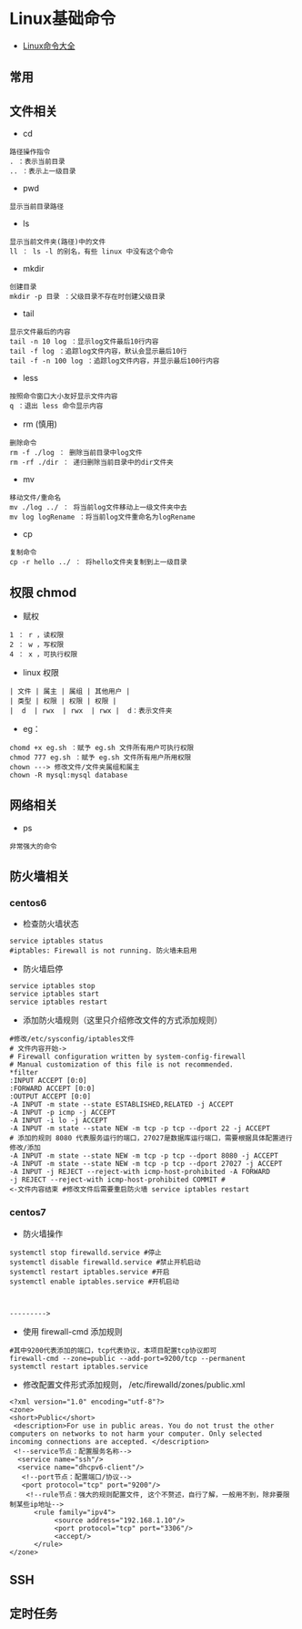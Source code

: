 # Linux基础命令
- [Linux命令大全](https://man.linuxde.net/)


## 常用



## 文件相关
+ cd
```
路径操作指令
. ：表示当前目录
.. ：表示上一级目录
```
+ pwd
```
显示当前目录路径
```
+ ls
 ```
显示当前文件夹(路径)中的文件
ll ： ls -l 的别名，有些 linux 中没有这个命令
```
+ mkdir
```
创建目录
mkdir -p 目录 ：父级目录不存在时创建父级目录
```
+ tail
```
显示文件最后的内容
tail -n 10 log ：显示log文件最后10行内容
tail -f log ：追踪log文件内容，默认会显示最后10行
tail -f -n 100 log ：追踪log文件内容，并显示最后100行内容
```
+ less
 ```
按照命令窗口大小友好显示文件内容
q ：退出 less 命令显示内容
```
+ rm (慎用)
```
删除命令
rm -f ./log ： 删除当前目录中log文件
rm -rf ./dir ： 递归删除当前目录中的dir文件夹
```
+ mv
```
移动文件/重命名
mv ./log ../ ： 将当前log文件移动上一级文件夹中去
mv log logRename ：将当前log文件重命名为logRename
```
+ cp
```
复制命令
cp -r hello ../ ： 将hello文件夹复制到上一级目录
```

## 权限 chmod
- 赋权
```
1 ： r ，读权限
2 ： w ，写权限
4 ： x ，可执行权限
```
- linux 权限
```
| 文件 | 属主 | 属组 | 其他用户 |
| 类型 | 权限 | 权限 | 权限 |
|  d  | rwx  | rwx  | rwx |  d：表示文件夹
```

- eg：
```
chomd +x eg.sh ：赋予 eg.sh 文件所有用户可执行权限
chmod 777 eg.sh ：赋予 eg.sh 文件所有用户所用权限
chown ---> 修改文件/文件夹属组和属主
chown -R mysql:mysql database
```

## 网络相关
- ps
 ```
 非常强大的命令
```

## 防火墙相关
###  centos6
+ 检查防火墙状态
```
service iptables status 
#iptables: Firewall is not running. 防火墙未启用
 ```
+ 防火墙启停
```
service iptables stop
service iptables start
service iptables restart
```
+ 添加防火墙规则（这里只介绍修改文件的方式添加规则）

```
#修改/etc/sysconfig/iptables文件
# 文件内容开始-> 
# Firewall configuration written by system-config-firewall
# Manual customization of this file is not recommended. 
*filter 
:INPUT ACCEPT [0:0] 
:FORWARD ACCEPT [0:0] 
:OUTPUT ACCEPT [0:0] 
-A INPUT -m state --state ESTABLISHED,RELATED -j ACCEPT 
-A INPUT -p icmp -j ACCEPT 
-A INPUT -i lo -j ACCEPT 
-A INPUT -m state --state NEW -m tcp -p tcp --dport 22 -j ACCEPT 
# 添加的规则 8080 代表服务运行的端口，27027是数据库运行端口，需要根据具体配置进行修改/添加 
-A INPUT -m state --state NEW -m tcp -p tcp --dport 8080 -j ACCEPT 
-A INPUT -m state --state NEW -m tcp -p tcp --dport 27027 -j ACCEPT 
-A INPUT -j REJECT --reject-with icmp-host-prohibited -A FORWARD 
-j REJECT --reject-with icmp-host-prohibited COMMIT # 
<-文件内容结束 #修改文件后需要重启防火墙 service iptables restart

```
###  centos7
+ 防火墙操作
 ```
systemctl stop firewalld.service #停止 
systemctl disable firewalld.service #禁止开机启动 
systemctl restart iptables.service #开启 
systemctl enable iptables.service #开机启动



--------->

```
+ 使用 firewall-cmd 添加规则
 ```
#其中9200代表添加的端口，tcp代表协议，本项目配置tcp协议即可
 firewall-cmd --zone=public --add-port=9200/tcp --permanent 
 systemctl restart iptables.service
 ```
+ 修改配置文件形式添加规则， /etc/firewalld/zones/public.xml
 ``` 
<?xml version="1.0" encoding="utf-8"?> 
<zone>
 <short>Public</short>
  <description>For use in public areas. You do not trust the other computers on networks to not harm your computer. Only selected incoming connections are accepted. </description> 
  <!--service节点：配置服务名称-->
   <service name="ssh"/>
   <service name="dhcpv6-client"/> 
	<!--port节点：配置端口/协议--> 
	<port protocol="tcp" port="9200"/>
	 <!--rule节点：强大的规则配置文件, 这个不赘述，自行了解，一般用不到，除非要限制某些ip地址-->
	   <rule family="ipv4">
			<source address="192.168.1.10"/> 
			<port protocol="tcp" port="3306"/>
			<accept/> 
	   </rule> 
</zone> 
```

## SSH





## 定时任务